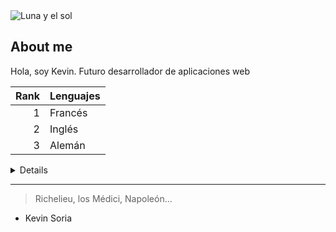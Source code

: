 <picture>
 <source media="(prefers-color-scheme: dark)" srcset="https://user-images.githubusercontent.com/25423296/163456776-7f95b81a-f1ed-45f7-b7ab-8fa810d529fa.png">
 <source media="(prefers-color-scheme: light)" srcset="[https://user-images.githubusercontent.com/25423296/163456776-7f95b81a-f1ed-45f7-b7ab-8fa810d529fa.png)">
 <img alt="Luna y el sol" src="https://user-images.githubusercontent.com/25423296/163456776-7f95b81a-f1ed-45f7-b7ab-8fa810d529fa.png">
</picture>


## About me
<!-- Hoy juega el Barça -->

Hola, soy Kevin. Futuro desarrollador de aplicaciones web

| Rank | Lenguajes |
|-----:|---------------|
|     1|  Francés      |
|     2|    Inglés     |
|     3|    Alemán     |


<details>
<sumary>Lenguajes</symary>
  
| Rank | Lenguajes |
|-----:|---------------|
|     1|  Francés      |
|     2|    Inglés     |
|     3|    Alemán     |



</details>


---
> Richelieu, los Médici, Napoleón...
- Kevin Soria
